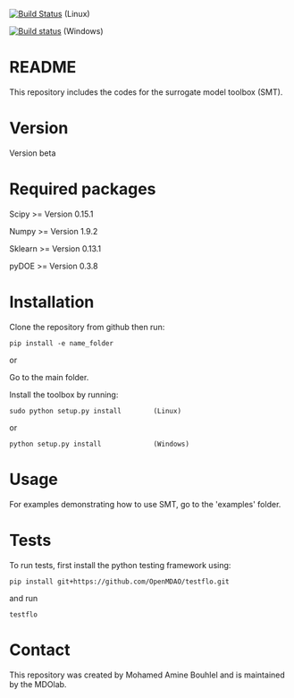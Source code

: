 [![Build Status](https://travis-ci.org/hwangjt/SMT.svg?branch=master)](https://travis-ci.org/hwangjt/SMT) (Linux)

[![Build status](https://ci.appveyor.com/api/projects/status/1dd3wovs981r86e0?svg=true)](https://ci.appveyor.com/project/hwangjt/smt) (Windows)

# README
This repository includes the codes for the surrogate model toolbox (SMT).

# Version
Version beta

# Required packages
Scipy    >= Version 0.15.1

Numpy    >= Version 1.9.2

Sklearn  >= Version 0.13.1

pyDOE >= Version 0.3.8

# Installation
Clone the repository from github then run:

```
pip install -e name_folder
```

or

Go to the main folder.

Install the toolbox by running:

```
sudo python setup.py install        (Linux)
```

or

```
python setup.py install             (Windows)
```

# Usage

For examples demonstrating how to use SMT, go to the 'examples' folder.

# Tests

To run tests, first install the python testing framework using:

```
pip install git+https://github.com/OpenMDAO/testflo.git
```

and run

```
testflo
```

# Contact
This repository was created by Mohamed Amine Bouhlel and is maintained by the MDOlab.
